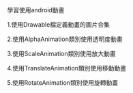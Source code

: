 學習使用android動畫

1.使用Drawable檔定義動畫的圖片合集

2.使用AlphaAnimation類別使用透明度動畫

3.使用ScaleAnimation類別使用放大動畫

4.使用TranslateAnimation類別使用移動動畫

5.使用RotateAnimation類別使用旋轉動畫
